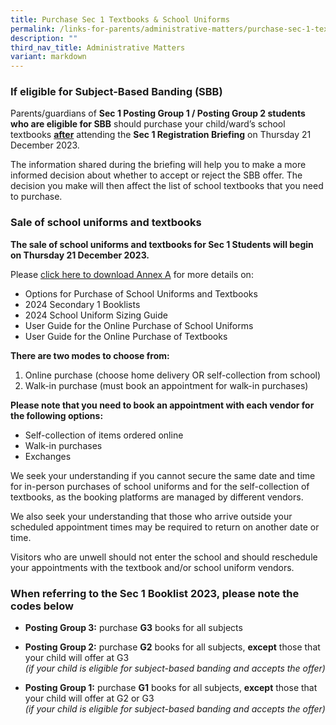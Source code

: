```yaml
---
title: Purchase Sec 1 Textbooks & School Uniforms
permalink: /links-for-parents/administrative-matters/purchase-sec-1-textbooks-n-school-uniforms/
description: ""
third_nav_title: Administrative Matters
variant: markdown
---
```

### If eligible for Subject-Based Banding (SBB)

Parents/guardians of **Sec 1 Posting Group 1 / Posting Group 2 students who are eligible for SBB** should purchase your child/ward’s school textbooks <u>**after**</u> attending the **Sec 1 Registration Briefing** on Thursday 21 December 2023. 

The information shared during the briefing will help you to make a more informed decision about whether to accept or reject the SBB offer. The decision you make will then affect the list of school textbooks that you need to purchase.


### Sale of school uniforms and textbooks

**The sale of school uniforms and textbooks for Sec 1 Students will begin on Thursday 21 December 2023.**

Please [click here to download Annex A](/files/Sec1%20Intake%20page%20Files/Annex_A_Purchase_of_Uniforms___Textbooks.pdf) for more details on:

-	Options for Purchase of School Uniforms and Textbooks
-	2024 Secondary 1 Booklists
-	2024 School Uniform Sizing Guide
-	User Guide for the Online Purchase of School Uniforms
-	User Guide for the Online Purchase of Textbooks


**There are two modes to choose from:**
1. Online purchase (choose home delivery OR self-collection from school)
2. Walk-in purchase (must book an appointment for walk-in purchases)

**Please note that you need to book an appointment with each vendor for the following options:**
- Self-collection of items ordered online
-	Walk-in purchases
-	Exchanges

We seek your understanding if you cannot secure the same date and time for in-person purchases of school uniforms and for the self-collection of textbooks, as the booking platforms are managed by different vendors.

We also seek your understanding that those who arrive outside your scheduled appointment times may be required to return on another date or time.

Visitors who are unwell should not enter the school and should reschedule your appointments with the textbook and/or school uniform vendors.


### When referring to the Sec 1 Booklist 2023, please note the codes below

-	**Posting Group 3:** purchase **G3** books for all subjects

-	**Posting Group 2:** purchase **G2** books for all subjects, **except** those that your child will offer at G3 <br>*(if your child is eligible for subject-based banding and accepts the offer)*

-	**Posting Group 1:** purchase **G1** books for all subjects, **except** those that your child will offer at G2 or G3 <br>*(if your child is eligible for subject-based banding and accepts the offer)*